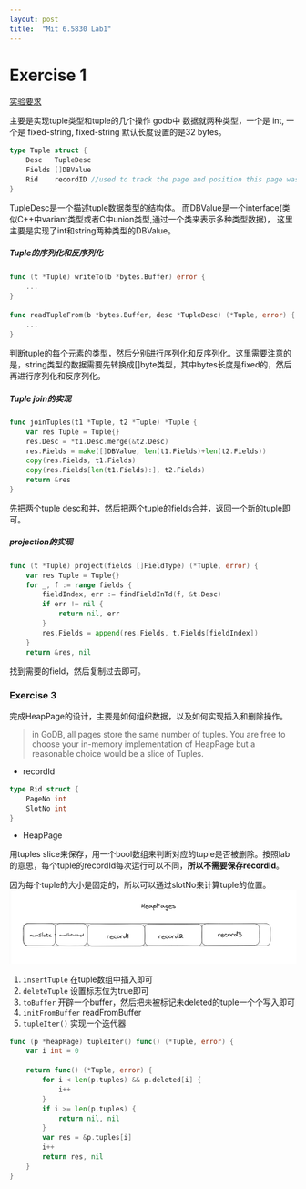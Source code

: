 ```yaml
---
layout: post
title:  "Mit 6.5830 Lab1"
---
```


# Exercise 1
[实验要求](https://github.com/MIT-DB-Class/go-db-hw-2023/blob/main/lab1.md)

主要是实现tuple类型和tuple的几个操作
godb中 数据就两种类型，一个是 int, 一个是 fixed-string, fixed-string 默认长度设置的是32 bytes。
```go
type Tuple struct {
	Desc   TupleDesc
	Fields []DBValue
	Rid    recordID //used to track the page and position this page was read from
}
``` 
TupleDesc是一个描述tuple数据类型的结构体。
而DBValue是一个interface(类似C++中variant类型或者C中union类型,通过一个类来表示多种类型数据)， 这里主要是实现了int和string两种类型的DBValue。

##### Tuple的序列化和反序列化
```go
func (t *Tuple) writeTo(b *bytes.Buffer) error {
    ...
}

func readTupleFrom(b *bytes.Buffer, desc *TupleDesc) (*Tuple, error) {
    ...
}

```

判断tuple的每个元素的类型，然后分别进行序列化和反序列化。这里需要注意的是，string类型的数据需要先转换成[]byte类型，其中bytes长度是fixed的，然后再进行序列化和反序列化。

##### Tuple join的实现
```go
func joinTuples(t1 *Tuple, t2 *Tuple) *Tuple {
    var res Tuple = Tuple{}
	res.Desc = *t1.Desc.merge(&t2.Desc)
	res.Fields = make([]DBValue, len(t1.Fields)+len(t2.Fields))
	copy(res.Fields, t1.Fields)
	copy(res.Fields[len(t1.Fields):], t2.Fields)
	return &res
}
```
先把两个tuple desc和并，然后把两个tuple的fields合并，返回一个新的tuple即可。

##### projection的实现
```go
func (t *Tuple) project(fields []FieldType) (*Tuple, error) {
	var res Tuple = Tuple{}
	for _, f := range fields {
		fieldIndex, err := findFieldInTd(f, &t.Desc)
		if err != nil {
			return nil, err
		}
		res.Fields = append(res.Fields, t.Fields[fieldIndex])
	}
	return &res, nil  
```
找到需要的field，然后复制过去即可。


### Exercise 3
完成HeapPage的设计，主要是如何组织数据，以及如何实现插入和删除操作。
> in GoDB, all pages store the same number of tuples. You are free to choose your in-memory implementation of HeapPage but a reasonable choice would be a slice of Tuples.
* recordId 
  
```go
type Rid struct {
	PageNo int
	SlotNo int
}
```

* HeapPage

用tuples slice来保存，用一个bool数组来判断对应的tuple是否被删除。按照lab的意思，每个tuple的recordId每次运行可以不同，**所以不需要保存recordId**。

因为每个tuple的大小是固定的，所以可以通过slotNo来计算tuple的位置。
![page design](https://raw.githubusercontent.com/Haibarapink/haibarapink.github.io/master/_posts/img/page_design.png)

1. `insertTuple` 
在tuple数组中插入即可
1. `deleteTuple`
设置标志位为true即可
1. `toBuffer`
开辟一个buffer，然后把未被标记未deleted的tuple一个个写入即可
1. `initFromBuffer`
readFromBuffer
1. `tupleIter()`
实现一个迭代器
```go
func (p *heapPage) tupleIter() func() (*Tuple, error) {
	var i int = 0

	return func() (*Tuple, error) {
		for i < len(p.tuples) && p.deleted[i] {
			i++
		}
		if i >= len(p.tuples) {
			return nil, nil
		}
		var res = &p.tuples[i]
		i++
		return res, nil
	}
}

```